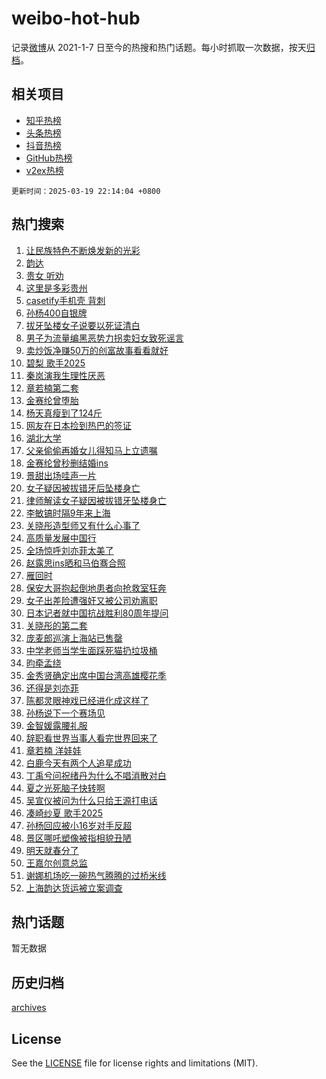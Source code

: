 # weibo-hot-hub

记录[微博](https://www.weibo.com)从 2021-1-7 日至今的热搜和热门话题。每小时抓取一次数据，按天[归档](archives)。

## 相关项目

- [知乎热榜](https://github.com/lonnyzhang423/zhihu-hot-hub)
- [头条热榜](https://github.com/lonnyzhang423/toutiao-hot-hub)
- [抖音热榜](https://github.com/lonnyzhang423/douyin-hot-hub)
- [GitHub热榜](https://github.com/lonnyzhang423/github-hot-hub)
- [v2ex热榜](https://github.com/lonnyzhang423/v2ex-hot-hub)


`更新时间：2025-03-19 22:14:04 +0800`

## 热门搜索

1. [让民族特色不断焕发新的光彩](https://m.weibo.cn/search?containerid=100103type%3D1%26t%3D10%26q%3D%23%E8%AE%A9%E6%B0%91%E6%97%8F%E7%89%B9%E8%89%B2%E4%B8%8D%E6%96%AD%E7%84%95%E5%8F%91%E6%96%B0%E7%9A%84%E5%85%89%E5%BD%A9%23&stream_entry_id=51&isnewpage=1&extparam=seat%3D1%26cate%3D10103%26pos%3D0%26filter_type%3Drealtimehot%26stream_entry_id%3D51%26c_type%3D51%26q%3D%2523%25E8%25AE%25A9%25E6%25B0%2591%25E6%2597%258F%25E7%2589%25B9%25E8%2589%25B2%25E4%25B8%258D%25E6%2596%25AD%25E7%2584%2595%25E5%258F%2591%25E6%2596%25B0%25E7%259A%2584%25E5%2585%2589%25E5%25BD%25A9%2523%26dgr%3D0%26display_time%3D1742393643%26pre_seqid%3D17423936436260308245029)
1. [韵达](https://m.weibo.cn/search?containerid=100103type%3D1%26t%3D10%26q%3D%E9%9F%B5%E8%BE%BE&stream_entry_id=31&isnewpage=1&extparam=seat%3D1%26lcate%3D5001%26filter_type%3Drealtimehot%26c_type%3D31%26band_rank%3D1%26cate%3D5001%26pos%3D0%26realpos%3D1%26stream_entry_id%3D31%26flag%3D2%26q%3D%25E9%259F%25B5%25E8%25BE%25BE%26dgr%3D0%26display_time%3D1742393643%26pre_seqid%3D17423936436260308245029)
1. [贵女 听劝](https://m.weibo.cn/search?containerid=100103type%3D1%26t%3D10%26q%3D%E8%B4%B5%E5%A5%B3+%E5%90%AC%E5%8A%9D&stream_entry_id=31&isnewpage=1&extparam=seat%3D1%26lcate%3D5001%26filter_type%3Drealtimehot%26c_type%3D31%26band_rank%3D2%26cate%3D5001%26pos%3D1%26realpos%3D2%26stream_entry_id%3D31%26flag%3D1%26q%3D%25E8%25B4%25B5%25E5%25A5%25B3%2520%25E5%2590%25AC%25E5%258A%259D%26dgr%3D0%26display_time%3D1742393643%26pre_seqid%3D17423936436260308245029)
1. [这里是多彩贵州](https://m.weibo.cn/search?containerid=100103type%3D1%26t%3D10%26q%3D%23%E8%BF%99%E9%87%8C%E6%98%AF%E5%A4%9A%E5%BD%A9%E8%B4%B5%E5%B7%9E%23&stream_entry_id=31&isnewpage=1&extparam=seat%3D1%26lcate%3D5001%26filter_type%3Drealtimehot%26c_type%3D31%26band_rank%3D3%26cate%3D5001%26pos%3D2%26realpos%3D3%26stream_entry_id%3D31%26flag%3D1%26q%3D%2523%25E8%25BF%2599%25E9%2587%258C%25E6%2598%25AF%25E5%25A4%259A%25E5%25BD%25A9%25E8%25B4%25B5%25E5%25B7%259E%2523%26dgr%3D0%26display_time%3D1742393643%26pre_seqid%3D17423936436260308245029)
1. [casetify手机壳 背刺](https://m.weibo.cn/search?containerid=100103type%3D1%26t%3D10%26q%3Dcasetify%E6%89%8B%E6%9C%BA%E5%A3%B3+%E8%83%8C%E5%88%BA&stream_entry_id=31&isnewpage=1&extparam=seat%3D1%26lcate%3D5001%26filter_type%3Drealtimehot%26c_type%3D31%26band_rank%3D4%26cate%3D5001%26pos%3D3%26realpos%3D4%26stream_entry_id%3D31%26flag%3D1%26q%3Dcasetify%25E6%2589%258B%25E6%259C%25BA%25E5%25A3%25B3%2520%25E8%2583%258C%25E5%2588%25BA%26dgr%3D0%26display_time%3D1742393643%26pre_seqid%3D17423936436260308245029)
1. [孙杨400自银牌](https://m.weibo.cn/search?containerid=100103type%3D1%26t%3D10%26q%3D%23%E5%AD%99%E6%9D%A8400%E8%87%AA%E9%93%B6%E7%89%8C%23&stream_entry_id=31&isnewpage=1&extparam=seat%3D1%26lcate%3D5001%26filter_type%3Drealtimehot%26c_type%3D31%26band_rank%3D5%26cate%3D5001%26pos%3D4%26realpos%3D5%26stream_entry_id%3D31%26flag%3D0%26q%3D%2523%25E5%25AD%2599%25E6%259D%25A8400%25E8%2587%25AA%25E9%2593%25B6%25E7%2589%258C%2523%26dgr%3D0%26display_time%3D1742393643%26pre_seqid%3D17423936436260308245029)
1. [拔牙坠楼女子说要以死证清白](https://m.weibo.cn/search?containerid=100103type%3D1%26t%3D10%26q%3D%23%E6%8B%94%E7%89%99%E5%9D%A0%E6%A5%BC%E5%A5%B3%E5%AD%90%E8%AF%B4%E8%A6%81%E4%BB%A5%E6%AD%BB%E8%AF%81%E6%B8%85%E7%99%BD%23&stream_entry_id=31&isnewpage=1&extparam=seat%3D1%26lcate%3D5001%26filter_type%3Drealtimehot%26c_type%3D31%26band_rank%3D6%26cate%3D5001%26pos%3D5%26realpos%3D6%26stream_entry_id%3D31%26flag%3D1%26q%3D%2523%25E6%258B%2594%25E7%2589%2599%25E5%259D%25A0%25E6%25A5%25BC%25E5%25A5%25B3%25E5%25AD%2590%25E8%25AF%25B4%25E8%25A6%2581%25E4%25BB%25A5%25E6%25AD%25BB%25E8%25AF%2581%25E6%25B8%2585%25E7%2599%25BD%2523%26dgr%3D0%26display_time%3D1742393643%26pre_seqid%3D17423936436260308245029)
1. [男子为流量编黑恶势力拐卖妇女致死谣言](https://m.weibo.cn/search?containerid=100103type%3D1%26t%3D10%26q%3D%23%E7%94%B7%E5%AD%90%E4%B8%BA%E6%B5%81%E9%87%8F%E7%BC%96%E9%BB%91%E6%81%B6%E5%8A%BF%E5%8A%9B%E6%8B%90%E5%8D%96%E5%A6%87%E5%A5%B3%E8%87%B4%E6%AD%BB%E8%B0%A3%E8%A8%80%23&stream_entry_id=31&isnewpage=1&extparam=seat%3D1%26q%3D%2523%25E7%2594%25B7%25E5%25AD%2590%25E4%25B8%25BA%25E6%25B5%2581%25E9%2587%258F%25E7%25BC%2596%25E9%25BB%2591%25E6%2581%25B6%25E5%258A%25BF%25E5%258A%259B%25E6%258B%2590%25E5%258D%2596%25E5%25A6%2587%25E5%25A5%25B3%25E8%2587%25B4%25E6%25AD%25BB%25E8%25B0%25A3%25E8%25A8%2580%2523%26filter_type%3Drealtimehot%26c_type%3D31%26band_rank%3D7%26cate%3D5001%26is_ad_pos%3D1%26lcate%3D5001%26stream_entry_id%3D31%26pos%3D6%26adid%3D279355%26dgr%3D0%26display_time%3D1742393643%26pre_seqid%3D17423936436260308245029)
1. [卖炒饭净赚50万的创富故事看看就好](https://m.weibo.cn/search?containerid=100103type%3D1%26t%3D10%26q%3D%23%E5%8D%96%E7%82%92%E9%A5%AD%E5%87%80%E8%B5%9A50%E4%B8%87%E7%9A%84%E5%88%9B%E5%AF%8C%E6%95%85%E4%BA%8B%E7%9C%8B%E7%9C%8B%E5%B0%B1%E5%A5%BD%23&stream_entry_id=31&isnewpage=1&extparam=seat%3D1%26lcate%3D5001%26filter_type%3Drealtimehot%26c_type%3D31%26band_rank%3D7%26cate%3D5001%26pos%3D7%26realpos%3D7%26stream_entry_id%3D31%26flag%3D1%26q%3D%2523%25E5%258D%2596%25E7%2582%2592%25E9%25A5%25AD%25E5%2587%2580%25E8%25B5%259A50%25E4%25B8%2587%25E7%259A%2584%25E5%2588%259B%25E5%25AF%258C%25E6%2595%2585%25E4%25BA%258B%25E7%259C%258B%25E7%259C%258B%25E5%25B0%25B1%25E5%25A5%25BD%2523%26dgr%3D0%26display_time%3D1742393643%26pre_seqid%3D17423936436260308245029)
1. [碧梨 歌手2025](https://m.weibo.cn/search?containerid=100103type%3D1%26t%3D10%26q%3D%E7%A2%A7%E6%A2%A8+%E6%AD%8C%E6%89%8B2025&stream_entry_id=31&isnewpage=1&extparam=seat%3D1%26lcate%3D5001%26filter_type%3Drealtimehot%26c_type%3D31%26band_rank%3D8%26cate%3D5001%26pos%3D8%26realpos%3D8%26stream_entry_id%3D31%26flag%3D0%26q%3D%25E7%25A2%25A7%25E6%25A2%25A8%2520%25E6%25AD%258C%25E6%2589%258B2025%26dgr%3D0%26display_time%3D1742393643%26pre_seqid%3D17423936436260308245029)
1. [秦岚演我生理性厌恶](https://m.weibo.cn/search?containerid=100103type%3D1%26t%3D10%26q%3D%E7%A7%A6%E5%B2%9A%E6%BC%94%E6%88%91%E7%94%9F%E7%90%86%E6%80%A7%E5%8E%8C%E6%81%B6&stream_entry_id=31&isnewpage=1&extparam=seat%3D1%26lcate%3D5001%26filter_type%3Drealtimehot%26c_type%3D31%26band_rank%3D9%26cate%3D5001%26pos%3D9%26realpos%3D9%26stream_entry_id%3D31%26flag%3D0%26q%3D%25E7%25A7%25A6%25E5%25B2%259A%25E6%25BC%2594%25E6%2588%2591%25E7%2594%259F%25E7%2590%2586%25E6%2580%25A7%25E5%258E%258C%25E6%2581%25B6%26dgr%3D0%26display_time%3D1742393643%26pre_seqid%3D17423936436260308245029)
1. [章若楠第二套](https://m.weibo.cn/search?containerid=100103type%3D1%26t%3D10%26q%3D%E7%AB%A0%E8%8B%A5%E6%A5%A0%E7%AC%AC%E4%BA%8C%E5%A5%97&stream_entry_id=31&isnewpage=1&extparam=seat%3D1%26lcate%3D5001%26filter_type%3Drealtimehot%26c_type%3D31%26band_rank%3D10%26cate%3D5001%26pos%3D10%26realpos%3D10%26stream_entry_id%3D31%26flag%3D0%26q%3D%25E7%25AB%25A0%25E8%258B%25A5%25E6%25A5%25A0%25E7%25AC%25AC%25E4%25BA%258C%25E5%25A5%2597%26dgr%3D0%26display_time%3D1742393643%26pre_seqid%3D17423936436260308245029)
1. [金赛纶曾堕胎](https://m.weibo.cn/search?containerid=100103type%3D1%26t%3D10%26q%3D%23%E9%87%91%E8%B5%9B%E7%BA%B6%E6%9B%BE%E5%A0%95%E8%83%8E%23&stream_entry_id=31&isnewpage=1&extparam=seat%3D1%26lcate%3D5001%26filter_type%3Drealtimehot%26c_type%3D31%26band_rank%3D11%26cate%3D5001%26pos%3D11%26realpos%3D11%26stream_entry_id%3D31%26flag%3D1%26q%3D%2523%25E9%2587%2591%25E8%25B5%259B%25E7%25BA%25B6%25E6%259B%25BE%25E5%25A0%2595%25E8%2583%258E%2523%26dgr%3D0%26display_time%3D1742393643%26pre_seqid%3D17423936436260308245029)
1. [杨天真瘦到了124斤](https://m.weibo.cn/search?containerid=100103type%3D1%26t%3D10%26q%3D%23%E6%9D%A8%E5%A4%A9%E7%9C%9F%E7%98%A6%E5%88%B0%E4%BA%86124%E6%96%A4%23&stream_entry_id=31&isnewpage=1&extparam=seat%3D1%26lcate%3D5001%26filter_type%3Drealtimehot%26c_type%3D31%26band_rank%3D12%26cate%3D5001%26pos%3D12%26realpos%3D12%26stream_entry_id%3D31%26flag%3D2%26q%3D%2523%25E6%259D%25A8%25E5%25A4%25A9%25E7%259C%259F%25E7%2598%25A6%25E5%2588%25B0%25E4%25BA%2586124%25E6%2596%25A4%2523%26dgr%3D0%26display_time%3D1742393643%26pre_seqid%3D17423936436260308245029)
1. [网友在日本捡到热巴的签证](https://m.weibo.cn/search?containerid=100103type%3D1%26t%3D10%26q%3D%23%E7%BD%91%E5%8F%8B%E5%9C%A8%E6%97%A5%E6%9C%AC%E6%8D%A1%E5%88%B0%E7%83%AD%E5%B7%B4%E7%9A%84%E7%AD%BE%E8%AF%81%23&stream_entry_id=31&isnewpage=1&extparam=seat%3D1%26lcate%3D5001%26filter_type%3Drealtimehot%26c_type%3D31%26band_rank%3D13%26cate%3D5001%26pos%3D13%26realpos%3D13%26stream_entry_id%3D31%26flag%3D1%26q%3D%2523%25E7%25BD%2591%25E5%258F%258B%25E5%259C%25A8%25E6%2597%25A5%25E6%259C%25AC%25E6%258D%25A1%25E5%2588%25B0%25E7%2583%25AD%25E5%25B7%25B4%25E7%259A%2584%25E7%25AD%25BE%25E8%25AF%2581%2523%26dgr%3D0%26display_time%3D1742393643%26pre_seqid%3D17423936436260308245029)
1. [湖北大学](https://m.weibo.cn/search?containerid=100103type%3D1%26t%3D10%26q%3D%E6%B9%96%E5%8C%97%E5%A4%A7%E5%AD%A6&stream_entry_id=31&isnewpage=1&extparam=seat%3D1%26lcate%3D5001%26filter_type%3Drealtimehot%26c_type%3D31%26band_rank%3D14%26cate%3D5001%26pos%3D14%26realpos%3D14%26stream_entry_id%3D31%26flag%3D1%26q%3D%25E6%25B9%2596%25E5%258C%2597%25E5%25A4%25A7%25E5%25AD%25A6%26dgr%3D0%26display_time%3D1742393643%26pre_seqid%3D17423936436260308245029)
1. [父亲偷偷再婚女儿得知马上立遗嘱](https://m.weibo.cn/search?containerid=100103type%3D1%26t%3D10%26q%3D%23%E7%88%B6%E4%BA%B2%E5%81%B7%E5%81%B7%E5%86%8D%E5%A9%9A%E5%A5%B3%E5%84%BF%E5%BE%97%E7%9F%A5%E9%A9%AC%E4%B8%8A%E7%AB%8B%E9%81%97%E5%98%B1%23&stream_entry_id=31&isnewpage=1&extparam=seat%3D1%26lcate%3D5001%26filter_type%3Drealtimehot%26c_type%3D31%26band_rank%3D15%26cate%3D5001%26pos%3D15%26realpos%3D15%26stream_entry_id%3D31%26flag%3D2%26q%3D%2523%25E7%2588%25B6%25E4%25BA%25B2%25E5%2581%25B7%25E5%2581%25B7%25E5%2586%258D%25E5%25A9%259A%25E5%25A5%25B3%25E5%2584%25BF%25E5%25BE%2597%25E7%259F%25A5%25E9%25A9%25AC%25E4%25B8%258A%25E7%25AB%258B%25E9%2581%2597%25E5%2598%25B1%2523%26dgr%3D0%26display_time%3D1742393643%26pre_seqid%3D17423936436260308245029)
1. [金赛纶曾秒删结婚ins](https://m.weibo.cn/search?containerid=100103type%3D1%26t%3D10%26q%3D%23%E9%87%91%E8%B5%9B%E7%BA%B6%E6%9B%BE%E7%A7%92%E5%88%A0%E7%BB%93%E5%A9%9Ains%23&stream_entry_id=31&isnewpage=1&extparam=seat%3D1%26lcate%3D5001%26filter_type%3Drealtimehot%26c_type%3D31%26band_rank%3D16%26cate%3D5001%26pos%3D16%26realpos%3D16%26stream_entry_id%3D31%26flag%3D1%26q%3D%2523%25E9%2587%2591%25E8%25B5%259B%25E7%25BA%25B6%25E6%259B%25BE%25E7%25A7%2592%25E5%2588%25A0%25E7%25BB%2593%25E5%25A9%259Ains%2523%26dgr%3D0%26display_time%3D1742393643%26pre_seqid%3D17423936436260308245029)
1. [景甜出场哇声一片](https://m.weibo.cn/search?containerid=100103type%3D1%26t%3D10%26q%3D%23%E6%99%AF%E7%94%9C%E5%87%BA%E5%9C%BA%E5%93%87%E5%A3%B0%E4%B8%80%E7%89%87%23&stream_entry_id=31&isnewpage=1&extparam=seat%3D1%26lcate%3D5001%26filter_type%3Drealtimehot%26c_type%3D31%26band_rank%3D17%26cate%3D5001%26pos%3D17%26realpos%3D17%26stream_entry_id%3D31%26flag%3D0%26q%3D%2523%25E6%2599%25AF%25E7%2594%259C%25E5%2587%25BA%25E5%259C%25BA%25E5%2593%2587%25E5%25A3%25B0%25E4%25B8%2580%25E7%2589%2587%2523%26dgr%3D0%26display_time%3D1742393643%26pre_seqid%3D17423936436260308245029)
1. [女子疑因被拔错牙后坠楼身亡](https://m.weibo.cn/search?containerid=100103type%3D1%26t%3D10%26q%3D%23%E5%A5%B3%E5%AD%90%E7%96%91%E5%9B%A0%E8%A2%AB%E6%8B%94%E9%94%99%E7%89%99%E5%90%8E%E5%9D%A0%E6%A5%BC%E8%BA%AB%E4%BA%A1%23&stream_entry_id=31&isnewpage=1&extparam=seat%3D1%26lcate%3D5001%26filter_type%3Drealtimehot%26c_type%3D31%26band_rank%3D18%26cate%3D5001%26pos%3D18%26realpos%3D18%26stream_entry_id%3D31%26flag%3D0%26q%3D%2523%25E5%25A5%25B3%25E5%25AD%2590%25E7%2596%2591%25E5%259B%25A0%25E8%25A2%25AB%25E6%258B%2594%25E9%2594%2599%25E7%2589%2599%25E5%2590%258E%25E5%259D%25A0%25E6%25A5%25BC%25E8%25BA%25AB%25E4%25BA%25A1%2523%26dgr%3D0%26display_time%3D1742393643%26pre_seqid%3D17423936436260308245029)
1. [律师解读女子疑因被拔错牙坠楼身亡](https://m.weibo.cn/search?containerid=100103type%3D1%26t%3D10%26q%3D%23%E5%BE%8B%E5%B8%88%E8%A7%A3%E8%AF%BB%E5%A5%B3%E5%AD%90%E7%96%91%E5%9B%A0%E8%A2%AB%E6%8B%94%E9%94%99%E7%89%99%E5%9D%A0%E6%A5%BC%E8%BA%AB%E4%BA%A1%23&stream_entry_id=31&isnewpage=1&extparam=seat%3D1%26lcate%3D5001%26filter_type%3Drealtimehot%26c_type%3D31%26band_rank%3D19%26cate%3D5001%26pos%3D19%26realpos%3D19%26stream_entry_id%3D31%26flag%3D1%26q%3D%2523%25E5%25BE%258B%25E5%25B8%2588%25E8%25A7%25A3%25E8%25AF%25BB%25E5%25A5%25B3%25E5%25AD%2590%25E7%2596%2591%25E5%259B%25A0%25E8%25A2%25AB%25E6%258B%2594%25E9%2594%2599%25E7%2589%2599%25E5%259D%25A0%25E6%25A5%25BC%25E8%25BA%25AB%25E4%25BA%25A1%2523%26dgr%3D0%26display_time%3D1742393643%26pre_seqid%3D17423936436260308245029)
1. [李敏镐时隔9年来上海](https://m.weibo.cn/search?containerid=100103type%3D1%26t%3D10%26q%3D%23%E6%9D%8E%E6%95%8F%E9%95%90%E6%97%B6%E9%9A%949%E5%B9%B4%E6%9D%A5%E4%B8%8A%E6%B5%B7%23&stream_entry_id=31&isnewpage=1&extparam=seat%3D1%26lcate%3D5001%26filter_type%3Drealtimehot%26c_type%3D31%26band_rank%3D20%26cate%3D5001%26pos%3D20%26realpos%3D20%26stream_entry_id%3D31%26flag%3D1%26q%3D%2523%25E6%259D%258E%25E6%2595%258F%25E9%2595%2590%25E6%2597%25B6%25E9%259A%25949%25E5%25B9%25B4%25E6%259D%25A5%25E4%25B8%258A%25E6%25B5%25B7%2523%26dgr%3D0%26display_time%3D1742393643%26pre_seqid%3D17423936436260308245029)
1. [关晓彤造型师又有什么心事了](https://m.weibo.cn/search?containerid=100103type%3D1%26t%3D10%26q%3D%E5%85%B3%E6%99%93%E5%BD%A4%E9%80%A0%E5%9E%8B%E5%B8%88%E5%8F%88%E6%9C%89%E4%BB%80%E4%B9%88%E5%BF%83%E4%BA%8B%E4%BA%86&stream_entry_id=31&isnewpage=1&extparam=seat%3D1%26lcate%3D5001%26filter_type%3Drealtimehot%26c_type%3D31%26band_rank%3D21%26cate%3D5001%26pos%3D21%26realpos%3D21%26stream_entry_id%3D31%26flag%3D2%26q%3D%25E5%2585%25B3%25E6%2599%2593%25E5%25BD%25A4%25E9%2580%25A0%25E5%259E%258B%25E5%25B8%2588%25E5%258F%2588%25E6%259C%2589%25E4%25BB%2580%25E4%25B9%2588%25E5%25BF%2583%25E4%25BA%258B%25E4%25BA%2586%26dgr%3D0%26display_time%3D1742393643%26pre_seqid%3D17423936436260308245029)
1. [高质量发展中国行](https://m.weibo.cn/search?containerid=100103type%3D1%26t%3D10%26q%3D%23%E9%AB%98%E8%B4%A8%E9%87%8F%E5%8F%91%E5%B1%95%E4%B8%AD%E5%9B%BD%E8%A1%8C%23&stream_entry_id=31&isnewpage=1&extparam=seat%3D1%26lcate%3D5001%26filter_type%3Drealtimehot%26c_type%3D31%26band_rank%3D22%26cate%3D5001%26pos%3D22%26realpos%3D22%26stream_entry_id%3D31%26flag%3D1%26q%3D%2523%25E9%25AB%2598%25E8%25B4%25A8%25E9%2587%258F%25E5%258F%2591%25E5%25B1%2595%25E4%25B8%25AD%25E5%259B%25BD%25E8%25A1%258C%2523%26dgr%3D0%26display_time%3D1742393643%26pre_seqid%3D17423936436260308245029)
1. [全场惊呼刘亦菲太美了](https://m.weibo.cn/search?containerid=100103type%3D1%26t%3D10%26q%3D%23%E5%85%A8%E5%9C%BA%E6%83%8A%E5%91%BC%E5%88%98%E4%BA%A6%E8%8F%B2%E5%A4%AA%E7%BE%8E%E4%BA%86%23&stream_entry_id=31&isnewpage=1&extparam=seat%3D1%26lcate%3D5001%26filter_type%3Drealtimehot%26c_type%3D31%26band_rank%3D23%26cate%3D5001%26pos%3D23%26realpos%3D23%26stream_entry_id%3D31%26flag%3D2%26q%3D%2523%25E5%2585%25A8%25E5%259C%25BA%25E6%2583%258A%25E5%2591%25BC%25E5%2588%2598%25E4%25BA%25A6%25E8%258F%25B2%25E5%25A4%25AA%25E7%25BE%258E%25E4%25BA%2586%2523%26dgr%3D0%26display_time%3D1742393643%26pre_seqid%3D17423936436260308245029)
1. [赵露思ins晒和马伯骞合照](https://m.weibo.cn/search?containerid=100103type%3D1%26t%3D10%26q%3D%23%E8%B5%B5%E9%9C%B2%E6%80%9Dins%E6%99%92%E5%92%8C%E9%A9%AC%E4%BC%AF%E9%AA%9E%E5%90%88%E7%85%A7%23&stream_entry_id=31&isnewpage=1&extparam=seat%3D1%26lcate%3D5001%26filter_type%3Drealtimehot%26c_type%3D31%26band_rank%3D24%26cate%3D5001%26pos%3D24%26realpos%3D24%26stream_entry_id%3D31%26flag%3D0%26q%3D%2523%25E8%25B5%25B5%25E9%259C%25B2%25E6%2580%259Dins%25E6%2599%2592%25E5%2592%258C%25E9%25A9%25AC%25E4%25BC%25AF%25E9%25AA%259E%25E5%2590%2588%25E7%2585%25A7%2523%26dgr%3D0%26display_time%3D1742393643%26pre_seqid%3D17423936436260308245029)
1. [雁回时](https://m.weibo.cn/search?containerid=100103type%3D1%26t%3D10%26q%3D%E9%9B%81%E5%9B%9E%E6%97%B6&stream_entry_id=31&isnewpage=1&extparam=seat%3D1%26lcate%3D5001%26filter_type%3Drealtimehot%26c_type%3D31%26band_rank%3D25%26cate%3D5001%26pos%3D25%26realpos%3D25%26stream_entry_id%3D31%26flag%3D0%26q%3D%25E9%259B%2581%25E5%259B%259E%25E6%2597%25B6%26dgr%3D0%26display_time%3D1742393643%26pre_seqid%3D17423936436260308245029)
1. [保安大哥抱起倒地患者向抢救室狂奔](https://m.weibo.cn/search?containerid=100103type%3D1%26t%3D10%26q%3D%23%E4%BF%9D%E5%AE%89%E5%A4%A7%E5%93%A5%E6%8A%B1%E8%B5%B7%E5%80%92%E5%9C%B0%E6%82%A3%E8%80%85%E5%90%91%E6%8A%A2%E6%95%91%E5%AE%A4%E7%8B%82%E5%A5%94%23&stream_entry_id=31&isnewpage=1&extparam=seat%3D1%26lcate%3D5001%26filter_type%3Drealtimehot%26c_type%3D31%26band_rank%3D26%26cate%3D5001%26pos%3D26%26realpos%3D26%26stream_entry_id%3D31%26flag%3D1%26q%3D%2523%25E4%25BF%259D%25E5%25AE%2589%25E5%25A4%25A7%25E5%2593%25A5%25E6%258A%25B1%25E8%25B5%25B7%25E5%2580%2592%25E5%259C%25B0%25E6%2582%25A3%25E8%2580%2585%25E5%2590%2591%25E6%258A%25A2%25E6%2595%2591%25E5%25AE%25A4%25E7%258B%2582%25E5%25A5%2594%2523%26dgr%3D0%26display_time%3D1742393643%26pre_seqid%3D17423936436260308245029)
1. [女子出差险遭强奸又被公司劝离职](https://m.weibo.cn/search?containerid=100103type%3D1%26t%3D10%26q%3D%23%E5%A5%B3%E5%AD%90%E5%87%BA%E5%B7%AE%E9%99%A9%E9%81%AD%E5%BC%BA%E5%A5%B8%E5%8F%88%E8%A2%AB%E5%85%AC%E5%8F%B8%E5%8A%9D%E7%A6%BB%E8%81%8C%23&stream_entry_id=31&isnewpage=1&extparam=seat%3D1%26lcate%3D5001%26filter_type%3Drealtimehot%26c_type%3D31%26band_rank%3D27%26cate%3D5001%26pos%3D27%26realpos%3D27%26stream_entry_id%3D31%26flag%3D1%26q%3D%2523%25E5%25A5%25B3%25E5%25AD%2590%25E5%2587%25BA%25E5%25B7%25AE%25E9%2599%25A9%25E9%2581%25AD%25E5%25BC%25BA%25E5%25A5%25B8%25E5%258F%2588%25E8%25A2%25AB%25E5%2585%25AC%25E5%258F%25B8%25E5%258A%259D%25E7%25A6%25BB%25E8%2581%258C%2523%26dgr%3D0%26display_time%3D1742393643%26pre_seqid%3D17423936436260308245029)
1. [日本记者就中国抗战胜利80周年提问](https://m.weibo.cn/search?containerid=100103type%3D1%26t%3D10%26q%3D%23%E6%97%A5%E6%9C%AC%E8%AE%B0%E8%80%85%E5%B0%B1%E4%B8%AD%E5%9B%BD%E6%8A%97%E6%88%98%E8%83%9C%E5%88%A980%E5%91%A8%E5%B9%B4%E6%8F%90%E9%97%AE%23&stream_entry_id=31&isnewpage=1&extparam=seat%3D1%26lcate%3D5001%26filter_type%3Drealtimehot%26c_type%3D31%26band_rank%3D28%26cate%3D5001%26pos%3D28%26realpos%3D28%26stream_entry_id%3D31%26flag%3D0%26q%3D%2523%25E6%2597%25A5%25E6%259C%25AC%25E8%25AE%25B0%25E8%2580%2585%25E5%25B0%25B1%25E4%25B8%25AD%25E5%259B%25BD%25E6%258A%2597%25E6%2588%2598%25E8%2583%259C%25E5%2588%25A980%25E5%2591%25A8%25E5%25B9%25B4%25E6%258F%2590%25E9%2597%25AE%2523%26dgr%3D0%26display_time%3D1742393643%26pre_seqid%3D17423936436260308245029)
1. [关晓彤的第二套](https://m.weibo.cn/search?containerid=100103type%3D1%26t%3D10%26q%3D%23%E5%85%B3%E6%99%93%E5%BD%A4%E7%9A%84%E7%AC%AC%E4%BA%8C%E5%A5%97%23&stream_entry_id=31&isnewpage=1&extparam=seat%3D1%26lcate%3D5001%26filter_type%3Drealtimehot%26c_type%3D31%26band_rank%3D29%26cate%3D5001%26pos%3D29%26realpos%3D29%26stream_entry_id%3D31%26flag%3D1%26q%3D%2523%25E5%2585%25B3%25E6%2599%2593%25E5%25BD%25A4%25E7%259A%2584%25E7%25AC%25AC%25E4%25BA%258C%25E5%25A5%2597%2523%26dgr%3D0%26display_time%3D1742393643%26pre_seqid%3D17423936436260308245029)
1. [庞麦郎巡演上海站已售罄](https://m.weibo.cn/search?containerid=100103type%3D1%26t%3D10%26q%3D%23%E5%BA%9E%E9%BA%A6%E9%83%8E%E5%B7%A1%E6%BC%94%E4%B8%8A%E6%B5%B7%E7%AB%99%E5%B7%B2%E5%94%AE%E7%BD%84%23&stream_entry_id=31&isnewpage=1&extparam=seat%3D1%26lcate%3D5001%26filter_type%3Drealtimehot%26c_type%3D31%26band_rank%3D30%26cate%3D5001%26pos%3D30%26realpos%3D30%26stream_entry_id%3D31%26flag%3D1%26q%3D%2523%25E5%25BA%259E%25E9%25BA%25A6%25E9%2583%258E%25E5%25B7%25A1%25E6%25BC%2594%25E4%25B8%258A%25E6%25B5%25B7%25E7%25AB%2599%25E5%25B7%25B2%25E5%2594%25AE%25E7%25BD%2584%2523%26dgr%3D0%26display_time%3D1742393643%26pre_seqid%3D17423936436260308245029)
1. [中学老师当学生面踩死猫扔垃圾桶](https://m.weibo.cn/search?containerid=100103type%3D1%26t%3D10%26q%3D%23%E4%B8%AD%E5%AD%A6%E8%80%81%E5%B8%88%E5%BD%93%E5%AD%A6%E7%94%9F%E9%9D%A2%E8%B8%A9%E6%AD%BB%E7%8C%AB%E6%89%94%E5%9E%83%E5%9C%BE%E6%A1%B6%23&stream_entry_id=31&isnewpage=1&extparam=seat%3D1%26lcate%3D5001%26filter_type%3Drealtimehot%26c_type%3D31%26band_rank%3D31%26cate%3D5001%26pos%3D31%26realpos%3D31%26stream_entry_id%3D31%26flag%3D1%26q%3D%2523%25E4%25B8%25AD%25E5%25AD%25A6%25E8%2580%2581%25E5%25B8%2588%25E5%25BD%2593%25E5%25AD%25A6%25E7%2594%259F%25E9%259D%25A2%25E8%25B8%25A9%25E6%25AD%25BB%25E7%258C%25AB%25E6%2589%2594%25E5%259E%2583%25E5%259C%25BE%25E6%25A1%25B6%2523%26dgr%3D0%26display_time%3D1742393643%26pre_seqid%3D17423936436260308245029)
1. [昀牵孟绕](https://m.weibo.cn/search?containerid=100103type%3D1%26t%3D10%26q%3D%E6%98%80%E7%89%B5%E5%AD%9F%E7%BB%95&stream_entry_id=31&isnewpage=1&extparam=seat%3D1%26lcate%3D5001%26filter_type%3Drealtimehot%26c_type%3D31%26band_rank%3D32%26cate%3D5001%26pos%3D32%26realpos%3D32%26stream_entry_id%3D31%26flag%3D0%26q%3D%25E6%2598%2580%25E7%2589%25B5%25E5%25AD%259F%25E7%25BB%2595%26dgr%3D0%26display_time%3D1742393643%26pre_seqid%3D17423936436260308245029)
1. [金秀贤确定出席中国台湾高雄樱花季](https://m.weibo.cn/search?containerid=100103type%3D1%26t%3D10%26q%3D%23%E9%87%91%E7%A7%80%E8%B4%A4%E7%A1%AE%E5%AE%9A%E5%87%BA%E5%B8%AD%E4%B8%AD%E5%9B%BD%E5%8F%B0%E6%B9%BE%E9%AB%98%E9%9B%84%E6%A8%B1%E8%8A%B1%E5%AD%A3%23&stream_entry_id=31&isnewpage=1&extparam=seat%3D1%26lcate%3D5001%26filter_type%3Drealtimehot%26c_type%3D31%26band_rank%3D33%26cate%3D5001%26pos%3D33%26realpos%3D33%26stream_entry_id%3D31%26flag%3D1%26q%3D%2523%25E9%2587%2591%25E7%25A7%2580%25E8%25B4%25A4%25E7%25A1%25AE%25E5%25AE%259A%25E5%2587%25BA%25E5%25B8%25AD%25E4%25B8%25AD%25E5%259B%25BD%25E5%258F%25B0%25E6%25B9%25BE%25E9%25AB%2598%25E9%259B%2584%25E6%25A8%25B1%25E8%258A%25B1%25E5%25AD%25A3%2523%26dgr%3D0%26display_time%3D1742393643%26pre_seqid%3D17423936436260308245029)
1. [还得是刘亦菲](https://m.weibo.cn/search?containerid=100103type%3D1%26t%3D10%26q%3D%E8%BF%98%E5%BE%97%E6%98%AF%E5%88%98%E4%BA%A6%E8%8F%B2&stream_entry_id=31&isnewpage=1&extparam=seat%3D1%26lcate%3D5001%26filter_type%3Drealtimehot%26c_type%3D31%26band_rank%3D34%26cate%3D5001%26pos%3D34%26realpos%3D34%26stream_entry_id%3D31%26flag%3D0%26q%3D%25E8%25BF%2598%25E5%25BE%2597%25E6%2598%25AF%25E5%2588%2598%25E4%25BA%25A6%25E8%258F%25B2%26dgr%3D0%26display_time%3D1742393643%26pre_seqid%3D17423936436260308245029)
1. [陈都灵眼神戏已经进化成这样了](https://m.weibo.cn/search?containerid=100103type%3D1%26t%3D10%26q%3D%E9%99%88%E9%83%BD%E7%81%B5%E7%9C%BC%E7%A5%9E%E6%88%8F%E5%B7%B2%E7%BB%8F%E8%BF%9B%E5%8C%96%E6%88%90%E8%BF%99%E6%A0%B7%E4%BA%86&stream_entry_id=31&isnewpage=1&extparam=seat%3D1%26lcate%3D5001%26filter_type%3Drealtimehot%26c_type%3D31%26band_rank%3D35%26cate%3D5001%26pos%3D35%26realpos%3D35%26stream_entry_id%3D31%26flag%3D1%26q%3D%25E9%2599%2588%25E9%2583%25BD%25E7%2581%25B5%25E7%259C%25BC%25E7%25A5%259E%25E6%2588%258F%25E5%25B7%25B2%25E7%25BB%258F%25E8%25BF%259B%25E5%258C%2596%25E6%2588%2590%25E8%25BF%2599%25E6%25A0%25B7%25E4%25BA%2586%26dgr%3D0%26display_time%3D1742393643%26pre_seqid%3D17423936436260308245029)
1. [孙杨说下一个赛场见](https://m.weibo.cn/search?containerid=100103type%3D1%26t%3D10%26q%3D%E5%AD%99%E6%9D%A8%E8%AF%B4%E4%B8%8B%E4%B8%80%E4%B8%AA%E8%B5%9B%E5%9C%BA%E8%A7%81&stream_entry_id=31&isnewpage=1&extparam=seat%3D1%26lcate%3D5001%26filter_type%3Drealtimehot%26c_type%3D31%26band_rank%3D36%26cate%3D5001%26pos%3D36%26realpos%3D36%26stream_entry_id%3D31%26flag%3D1%26q%3D%25E5%25AD%2599%25E6%259D%25A8%25E8%25AF%25B4%25E4%25B8%258B%25E4%25B8%2580%25E4%25B8%25AA%25E8%25B5%259B%25E5%259C%25BA%25E8%25A7%2581%26dgr%3D0%26display_time%3D1742393643%26pre_seqid%3D17423936436260308245029)
1. [金智媛露腰礼服](https://m.weibo.cn/search?containerid=100103type%3D1%26t%3D10%26q%3D%23%E9%87%91%E6%99%BA%E5%AA%9B%E9%9C%B2%E8%85%B0%E7%A4%BC%E6%9C%8D%23&stream_entry_id=31&isnewpage=1&extparam=seat%3D1%26lcate%3D5001%26filter_type%3Drealtimehot%26c_type%3D31%26band_rank%3D37%26cate%3D5001%26pos%3D37%26realpos%3D37%26stream_entry_id%3D31%26flag%3D0%26q%3D%2523%25E9%2587%2591%25E6%2599%25BA%25E5%25AA%259B%25E9%259C%25B2%25E8%2585%25B0%25E7%25A4%25BC%25E6%259C%258D%2523%26dgr%3D0%26display_time%3D1742393643%26pre_seqid%3D17423936436260308245029)
1. [辞职看世界当事人看完世界回来了](https://m.weibo.cn/search?containerid=100103type%3D1%26t%3D10%26q%3D%23%E8%BE%9E%E8%81%8C%E7%9C%8B%E4%B8%96%E7%95%8C%E5%BD%93%E4%BA%8B%E4%BA%BA%E7%9C%8B%E5%AE%8C%E4%B8%96%E7%95%8C%E5%9B%9E%E6%9D%A5%E4%BA%86%23&stream_entry_id=31&isnewpage=1&extparam=seat%3D1%26lcate%3D5001%26filter_type%3Drealtimehot%26c_type%3D31%26band_rank%3D38%26cate%3D5001%26pos%3D38%26realpos%3D38%26stream_entry_id%3D31%26flag%3D0%26q%3D%2523%25E8%25BE%259E%25E8%2581%258C%25E7%259C%258B%25E4%25B8%2596%25E7%2595%258C%25E5%25BD%2593%25E4%25BA%258B%25E4%25BA%25BA%25E7%259C%258B%25E5%25AE%258C%25E4%25B8%2596%25E7%2595%258C%25E5%259B%259E%25E6%259D%25A5%25E4%25BA%2586%2523%26dgr%3D0%26display_time%3D1742393643%26pre_seqid%3D17423936436260308245029)
1. [章若楠 洋娃娃](https://m.weibo.cn/search?containerid=100103type%3D1%26t%3D10%26q%3D%E7%AB%A0%E8%8B%A5%E6%A5%A0+%E6%B4%8B%E5%A8%83%E5%A8%83&stream_entry_id=31&isnewpage=1&extparam=seat%3D1%26lcate%3D5001%26filter_type%3Drealtimehot%26c_type%3D31%26band_rank%3D39%26cate%3D5001%26pos%3D39%26realpos%3D39%26stream_entry_id%3D31%26flag%3D0%26q%3D%25E7%25AB%25A0%25E8%258B%25A5%25E6%25A5%25A0%2520%25E6%25B4%258B%25E5%25A8%2583%25E5%25A8%2583%26dgr%3D0%26display_time%3D1742393643%26pre_seqid%3D17423936436260308245029)
1. [白鹿今天有两个人追星成功](https://m.weibo.cn/search?containerid=100103type%3D1%26t%3D10%26q%3D%23%E7%99%BD%E9%B9%BF%E4%BB%8A%E5%A4%A9%E6%9C%89%E4%B8%A4%E4%B8%AA%E4%BA%BA%E8%BF%BD%E6%98%9F%E6%88%90%E5%8A%9F%23&stream_entry_id=31&isnewpage=1&extparam=seat%3D1%26lcate%3D5001%26filter_type%3Drealtimehot%26c_type%3D31%26band_rank%3D40%26cate%3D5001%26pos%3D40%26realpos%3D40%26stream_entry_id%3D31%26flag%3D1%26q%3D%2523%25E7%2599%25BD%25E9%25B9%25BF%25E4%25BB%258A%25E5%25A4%25A9%25E6%259C%2589%25E4%25B8%25A4%25E4%25B8%25AA%25E4%25BA%25BA%25E8%25BF%25BD%25E6%2598%259F%25E6%2588%2590%25E5%258A%259F%2523%26dgr%3D0%26display_time%3D1742393643%26pre_seqid%3D17423936436260308245029)
1. [丁禹兮问祝绪丹为什么不唱消散对白](https://m.weibo.cn/search?containerid=100103type%3D1%26t%3D10%26q%3D%23%E4%B8%81%E7%A6%B9%E5%85%AE%E9%97%AE%E7%A5%9D%E7%BB%AA%E4%B8%B9%E4%B8%BA%E4%BB%80%E4%B9%88%E4%B8%8D%E5%94%B1%E6%B6%88%E6%95%A3%E5%AF%B9%E7%99%BD%23&stream_entry_id=31&isnewpage=1&extparam=seat%3D1%26lcate%3D5001%26filter_type%3Drealtimehot%26c_type%3D31%26band_rank%3D41%26cate%3D5001%26pos%3D41%26realpos%3D41%26stream_entry_id%3D31%26flag%3D0%26q%3D%2523%25E4%25B8%2581%25E7%25A6%25B9%25E5%2585%25AE%25E9%2597%25AE%25E7%25A5%259D%25E7%25BB%25AA%25E4%25B8%25B9%25E4%25B8%25BA%25E4%25BB%2580%25E4%25B9%2588%25E4%25B8%258D%25E5%2594%25B1%25E6%25B6%2588%25E6%2595%25A3%25E5%25AF%25B9%25E7%2599%25BD%2523%26dgr%3D0%26display_time%3D1742393643%26pre_seqid%3D17423936436260308245029)
1. [夏之光死脑子快转啊](https://m.weibo.cn/search?containerid=100103type%3D1%26t%3D10%26q%3D%E5%A4%8F%E4%B9%8B%E5%85%89%E6%AD%BB%E8%84%91%E5%AD%90%E5%BF%AB%E8%BD%AC%E5%95%8A&stream_entry_id=31&isnewpage=1&extparam=seat%3D1%26lcate%3D5001%26filter_type%3Drealtimehot%26c_type%3D31%26band_rank%3D42%26cate%3D5001%26pos%3D42%26realpos%3D42%26stream_entry_id%3D31%26flag%3D1%26q%3D%25E5%25A4%258F%25E4%25B9%258B%25E5%2585%2589%25E6%25AD%25BB%25E8%2584%2591%25E5%25AD%2590%25E5%25BF%25AB%25E8%25BD%25AC%25E5%2595%258A%26dgr%3D0%26display_time%3D1742393643%26pre_seqid%3D17423936436260308245029)
1. [吴宣仪被问为什么只给王源打电话](https://m.weibo.cn/search?containerid=100103type%3D1%26t%3D10%26q%3D%E5%90%B4%E5%AE%A3%E4%BB%AA%E8%A2%AB%E9%97%AE%E4%B8%BA%E4%BB%80%E4%B9%88%E5%8F%AA%E7%BB%99%E7%8E%8B%E6%BA%90%E6%89%93%E7%94%B5%E8%AF%9D&stream_entry_id=31&isnewpage=1&extparam=seat%3D1%26lcate%3D5001%26filter_type%3Drealtimehot%26c_type%3D31%26band_rank%3D43%26cate%3D5001%26pos%3D43%26realpos%3D43%26stream_entry_id%3D31%26flag%3D0%26q%3D%25E5%2590%25B4%25E5%25AE%25A3%25E4%25BB%25AA%25E8%25A2%25AB%25E9%2597%25AE%25E4%25B8%25BA%25E4%25BB%2580%25E4%25B9%2588%25E5%258F%25AA%25E7%25BB%2599%25E7%258E%258B%25E6%25BA%2590%25E6%2589%2593%25E7%2594%25B5%25E8%25AF%259D%26dgr%3D0%26display_time%3D1742393643%26pre_seqid%3D17423936436260308245029)
1. [凑崎纱夏 歌手2025](https://m.weibo.cn/search?containerid=100103type%3D1%26t%3D10%26q%3D%E5%87%91%E5%B4%8E%E7%BA%B1%E5%A4%8F+%E6%AD%8C%E6%89%8B2025&stream_entry_id=31&isnewpage=1&extparam=seat%3D1%26lcate%3D5001%26filter_type%3Drealtimehot%26c_type%3D31%26band_rank%3D44%26cate%3D5001%26pos%3D44%26realpos%3D44%26stream_entry_id%3D31%26flag%3D0%26q%3D%25E5%2587%2591%25E5%25B4%258E%25E7%25BA%25B1%25E5%25A4%258F%2520%25E6%25AD%258C%25E6%2589%258B2025%26dgr%3D0%26display_time%3D1742393643%26pre_seqid%3D17423936436260308245029)
1. [孙杨回应被小16岁对手反超](https://m.weibo.cn/search?containerid=100103type%3D1%26t%3D10%26q%3D%23%E5%AD%99%E6%9D%A8%E5%9B%9E%E5%BA%94%E8%A2%AB%E5%B0%8F16%E5%B2%81%E5%AF%B9%E6%89%8B%E5%8F%8D%E8%B6%85%23&stream_entry_id=31&isnewpage=1&extparam=seat%3D1%26lcate%3D5001%26filter_type%3Drealtimehot%26c_type%3D31%26band_rank%3D45%26cate%3D5001%26pos%3D45%26realpos%3D45%26stream_entry_id%3D31%26flag%3D0%26q%3D%2523%25E5%25AD%2599%25E6%259D%25A8%25E5%259B%259E%25E5%25BA%2594%25E8%25A2%25AB%25E5%25B0%258F16%25E5%25B2%2581%25E5%25AF%25B9%25E6%2589%258B%25E5%258F%258D%25E8%25B6%2585%2523%26dgr%3D0%26display_time%3D1742393643%26pre_seqid%3D17423936436260308245029)
1. [景区哪吒塑像被指相貌丑陋](https://m.weibo.cn/search?containerid=100103type%3D1%26t%3D10%26q%3D%23%E6%99%AF%E5%8C%BA%E5%93%AA%E5%90%92%E5%A1%91%E5%83%8F%E8%A2%AB%E6%8C%87%E7%9B%B8%E8%B2%8C%E4%B8%91%E9%99%8B%23&stream_entry_id=31&isnewpage=1&extparam=seat%3D1%26lcate%3D5001%26filter_type%3Drealtimehot%26c_type%3D31%26band_rank%3D46%26cate%3D5001%26pos%3D46%26realpos%3D46%26stream_entry_id%3D31%26flag%3D1%26q%3D%2523%25E6%2599%25AF%25E5%258C%25BA%25E5%2593%25AA%25E5%2590%2592%25E5%25A1%2591%25E5%2583%258F%25E8%25A2%25AB%25E6%258C%2587%25E7%259B%25B8%25E8%25B2%258C%25E4%25B8%2591%25E9%2599%258B%2523%26dgr%3D0%26display_time%3D1742393643%26pre_seqid%3D17423936436260308245029)
1. [明天就春分了](https://m.weibo.cn/search?containerid=100103type%3D1%26t%3D10%26q%3D%23%E6%98%8E%E5%A4%A9%E5%B0%B1%E6%98%A5%E5%88%86%E4%BA%86%23&stream_entry_id=31&isnewpage=1&extparam=seat%3D1%26lcate%3D5001%26filter_type%3Drealtimehot%26c_type%3D31%26band_rank%3D47%26cate%3D5001%26pos%3D47%26realpos%3D47%26stream_entry_id%3D31%26flag%3D1%26q%3D%2523%25E6%2598%258E%25E5%25A4%25A9%25E5%25B0%25B1%25E6%2598%25A5%25E5%2588%2586%25E4%25BA%2586%2523%26dgr%3D0%26display_time%3D1742393643%26pre_seqid%3D17423936436260308245029)
1. [王嘉尔创意总监](https://m.weibo.cn/search?containerid=100103type%3D1%26t%3D10%26q%3D%E7%8E%8B%E5%98%89%E5%B0%94%E5%88%9B%E6%84%8F%E6%80%BB%E7%9B%91&stream_entry_id=31&isnewpage=1&extparam=seat%3D1%26lcate%3D5001%26filter_type%3Drealtimehot%26c_type%3D31%26band_rank%3D48%26cate%3D5001%26pos%3D48%26realpos%3D48%26stream_entry_id%3D31%26flag%3D1%26q%3D%25E7%258E%258B%25E5%2598%2589%25E5%25B0%2594%25E5%2588%259B%25E6%2584%258F%25E6%2580%25BB%25E7%259B%2591%26dgr%3D0%26display_time%3D1742393643%26pre_seqid%3D17423936436260308245029)
1. [谢娜机场吃一碗热气腾腾的过桥米线](https://m.weibo.cn/search?containerid=100103type%3D1%26t%3D10%26q%3D%23%E8%B0%A2%E5%A8%9C%E6%9C%BA%E5%9C%BA%E5%90%83%E4%B8%80%E7%A2%97%E7%83%AD%E6%B0%94%E8%85%BE%E8%85%BE%E7%9A%84%E8%BF%87%E6%A1%A5%E7%B1%B3%E7%BA%BF%23&stream_entry_id=31&isnewpage=1&extparam=seat%3D1%26lcate%3D5001%26filter_type%3Drealtimehot%26c_type%3D31%26band_rank%3D49%26cate%3D5001%26pos%3D49%26realpos%3D49%26stream_entry_id%3D31%26flag%3D1%26q%3D%2523%25E8%25B0%25A2%25E5%25A8%259C%25E6%259C%25BA%25E5%259C%25BA%25E5%2590%2583%25E4%25B8%2580%25E7%25A2%2597%25E7%2583%25AD%25E6%25B0%2594%25E8%2585%25BE%25E8%2585%25BE%25E7%259A%2584%25E8%25BF%2587%25E6%25A1%25A5%25E7%25B1%25B3%25E7%25BA%25BF%2523%26dgr%3D0%26display_time%3D1742393643%26pre_seqid%3D17423936436260308245029)
1. [上海韵达货运被立案调查](https://m.weibo.cn/search?containerid=100103type%3D1%26t%3D10%26q%3D%23%E4%B8%8A%E6%B5%B7%E9%9F%B5%E8%BE%BE%E8%B4%A7%E8%BF%90%E8%A2%AB%E7%AB%8B%E6%A1%88%E8%B0%83%E6%9F%A5%23&stream_entry_id=31&isnewpage=1&extparam=seat%3D1%26lcate%3D5001%26filter_type%3Drealtimehot%26c_type%3D31%26band_rank%3D50%26cate%3D5001%26pos%3D50%26realpos%3D50%26stream_entry_id%3D31%26flag%3D0%26q%3D%2523%25E4%25B8%258A%25E6%25B5%25B7%25E9%259F%25B5%25E8%25BE%25BE%25E8%25B4%25A7%25E8%25BF%2590%25E8%25A2%25AB%25E7%25AB%258B%25E6%25A1%2588%25E8%25B0%2583%25E6%259F%25A5%2523%26dgr%3D0%26display_time%3D1742393643%26pre_seqid%3D17423936436260308245029)

## 热门话题

暂无数据

## 历史归档

[archives](archives)

## License

See the [LICENSE](LICENSE) file for license rights and limitations (MIT).
